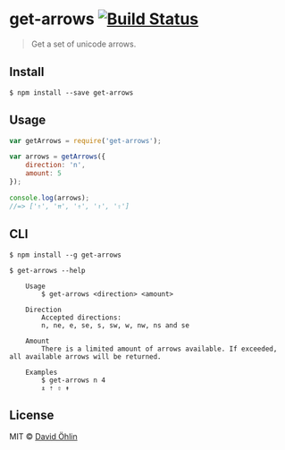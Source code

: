 # get-arrows [![Build Status](https://travis-ci.org/davidohlin/get-arrows.svg?branch=master)](https://travis-ci.org/davidohlin/get-arrows)

> Get a set of unicode arrows.


## Install

```
$ npm install --save get-arrows
```


## Usage

```js
var getArrows = require('get-arrows');

var arrows = getArrows({
	direction: 'n',
	amount: 5
});

console.log(arrows);
//=> ['⇑', '⇈', '⇮', '↾', '⇧']
```


## CLI

```
$ npm install --g get-arrows
```

```
$ get-arrows --help
	
	Usage
		$ get-arrows <direction> <amount>

	Direction
		Accepted directions:
		n, ne, e, se, s, sw, w, nw, ns and se

	Amount
		There is a limited amount of arrows available. If exceeded, all available arrows will be returned.

	Examples
		$ get-arrows n 4
		⇭ ⇡ ⇧ ↟
```

## License

MIT © [David Öhlin](http://davidohlin.se)
